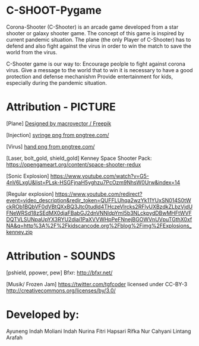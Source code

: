 # C-SHOOT-Pygame
Corona-Shooter (C-Shooter) is an arcade game developed from a star shooter or galaxy shooter game. The concept of this game is inspired by current pandemic situation. The plane (the only Player of C-Shooter) has to defend and also fight against the virus in order to win the match to save the world from the virus. 

C-Shooter game is our way to:
Encourage peolple to fight against corona virus.
Give a message to the world that to win it is necessary to have a good protection and defense mechanishm
Provide entertainment for kids, especially during the pandemic situation.

# Attribution - PICTURE

[Plane] 
<a href="http://www.freepik.com">Designed by macrovector / Freepik</a>

[Injection]
<a href='https://pngtree.com/so/syringe'>syringe png from pngtree.com/</a>

[Virus]
<a href='https://pngtree.com/so/hand'>hand png from pngtree.com/</a>

[Laser, bolt_gold, shield_gold]
Kenney Space Shooter Pack: https://opengameart.org/content/space-shooter-redux

[Sonic Explosion]
https://www.youtube.com/watch?v=G5-4nV6LxgU&list=PLsk-HSGFjnaH5yghzu7PcOzm9NhsW0Urw&index=14

[Regular explosion]
https://www.youtube.com/redirect?event=video_description&redir_token=QUFFLUhqa2wzYk11YUxSN014S0tWckROb1BQbVF0dVBtQXxBQ3Jtc0tudld4THczeVlrcks2RFlyUXBzdkZLbzVjdUFNeWRSd18zSEdMX0djaFBabGJ2dnVNNldpYmI5b3NLckpydDBwMHFtWVFDQTVLSUNpaUpYX3RYU2diai1PaXVVWHpPeFNnejBGOWVnUVpuTGthX0xfNA&q=http%3A%2F%2Fkidscancode.org%2Fblog%2Fimg%2FExplosions_kenney.zip

# Attribution - SOUNDS
[pshield, ppower, pew]
Bfxr: http://bfxr.net/

[Musik/ Frozen Jam] 
<https://twitter.com/tgfcoder> licensed under CC-BY-3 <http://creativecommons.org/licenses/by/3.0/>

# Developed by:
Ayuneng Indah Moliani
Indah Nurina Fitri Hapsari
Rifka Nur Cahyani
Lintang Arafah




